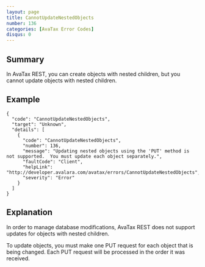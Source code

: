 ```yaml
---
layout: page
title: CannotUpdateNestedObjects
number: 136
categories: [AvaTax Error Codes]
disqus: 0
---
```


## Summary

In AvaTax REST, you can create objects with nested children, but you cannot update objects with nested children.

## Example

    {
      "code": "CannotUpdateNestedObjects",
      "target": "Unknown",
      "details": [
        {
          "code": "CannotUpdateNestedObjects",
          "number": 136,
          "message": "Updating nested objects using the 'PUT' method is not supported.  You must update each object separately.",
          "faultCode": "Client",
          "helpLink": "http://developer.avalara.com/avatax/errors/CannotUpdateNestedObjects",
          "severity": "Error"
        }
      ]
    }

## Explanation

In order to manage database modifications, AvaTax REST does not support updates for objects with nested children.  

To update objects, you must make one PUT request for each object that is being changed.  Each PUT request will be processed in the order it was received.
